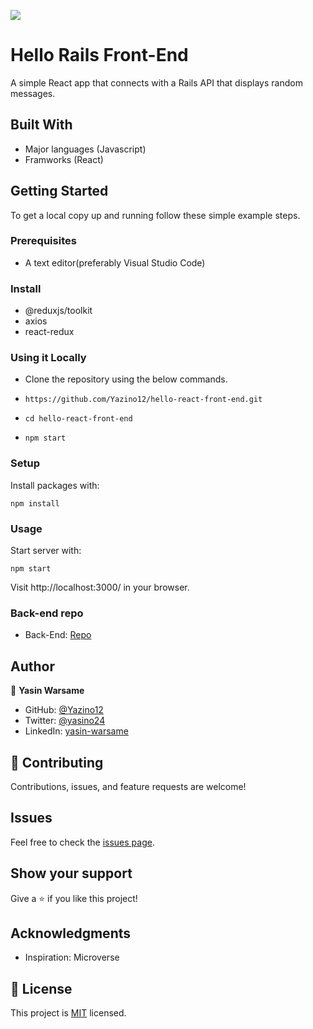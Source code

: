 ![](https://img.shields.io/badge/-Yazino12-yellow)

# Hello Rails Front-End

A simple React app that connects with a Rails API that displays random messages.

## Built With

- Major languages (Javascript)
- Framworks (React)

## Getting Started

To get a local copy up and running follow these simple example steps.

### Prerequisites

- A text editor(preferably Visual Studio Code)

### Install

- @reduxjs/toolkit
- axios
- react-redux

### Using it Locally

- Clone the repository using the below commands.

- `https://github.com/Yazino12/hello-react-front-end.git `
- `cd hello-react-front-end`
- `npm start`

### Setup

Install packages with:

```
npm install
```

### Usage

Start server with:

```
npm start
```

Visit http://localhost:3000/ in your browser.

### Back-end repo

- Back-End: [Repo](https://github.com/Yazino12/hello-rails-back-end)

## Author

👤 **Yasin Warsame**

- GitHub: [@Yazino12](https://github.com/Yazino12)
- Twitter: [@yasino24](https://twitter.com/yasino24)
- LinkedIn: [yasin-warsame](https://linkedin.com/in/yasin-warsame-a4176217a)

## 🤝 Contributing

Contributions, issues, and feature requests are welcome!

## Issues

Feel free to check the [issues page](https://github.com/Yazino12/hello-react-front-end/issues).

## Show your support

Give a ⭐️ if you like this project!

## Acknowledgments

- Inspiration: Microverse

## 📝 License

This project is [MIT](./MIT.md) licensed.
